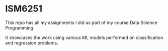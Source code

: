 # ISM6251

This repo has all my assignments I did as part of my course Data Science Programming.

It showcases the work using various ML models performed on classification and regression problems.

